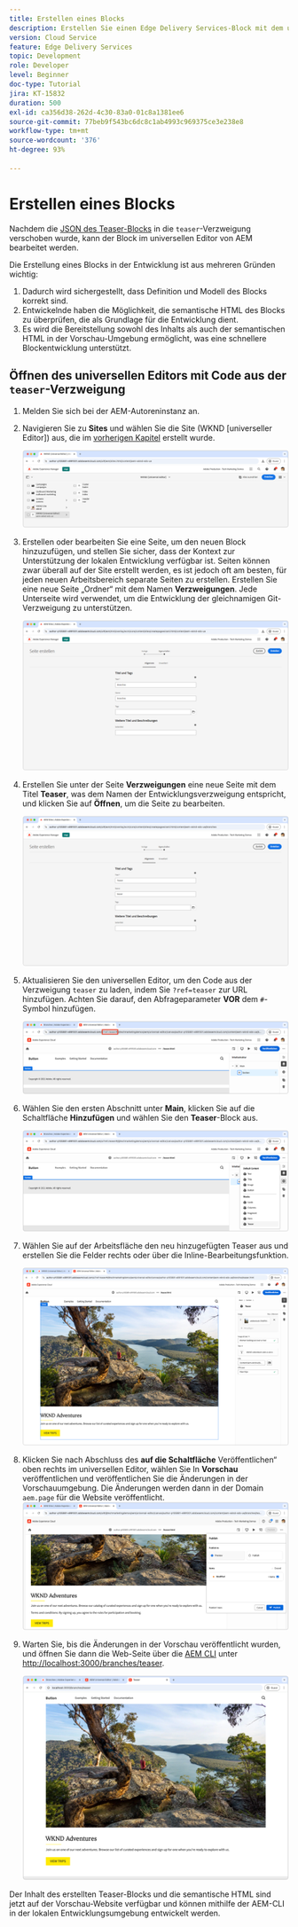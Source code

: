 ```yaml
---
title: Erstellen eines Blocks
description: Erstellen Sie einen Edge Delivery Services-Block mit dem universellen Editor.
version: Cloud Service
feature: Edge Delivery Services
topic: Development
role: Developer
level: Beginner
doc-type: Tutorial
jira: KT-15832
duration: 500
exl-id: ca356d38-262d-4c30-83a0-01c8a1381ee6
source-git-commit: 77beb9f543bc6dc8c1ab4993c969375ce3e238e8
workflow-type: tm+mt
source-wordcount: '376'
ht-degree: 93%

---
```


# Erstellen eines Blocks

Nachdem die [JSON des Teaser-Blocks](./5-new-block.md) in die `teaser`-Verzweigung verschoben wurde, kann der Block im universellen Editor von AEM bearbeitet werden.

Die Erstellung eines Blocks in der Entwicklung ist aus mehreren Gründen wichtig:

1. Dadurch wird sichergestellt, dass Definition und Modell des Blocks korrekt sind.
1. Entwickelnde haben die Möglichkeit, die semantische HTML des Blocks zu überprüfen, die als Grundlage für die Entwicklung dient.
1. Es wird die Bereitstellung sowohl des Inhalts als auch der semantischen HTML in der Vorschau-Umgebung ermöglicht, was eine schnellere Blockentwicklung unterstützt.

## Öffnen des universellen Editors mit Code aus der `teaser`-Verzweigung

1. Melden Sie sich bei der AEM-Autoreninstanz an.
2. Navigieren Sie zu **Sites** und wählen Sie die Site (WKND [universeller Editor]) aus, die im [vorherigen Kapitel](./2-new-aem-site.md) erstellt wurde.

   ![AEM Sites](./assets/6-author-block/open-new-site.png)

3. Erstellen oder bearbeiten Sie eine Seite, um den neuen Block hinzuzufügen, und stellen Sie sicher, dass der Kontext zur Unterstützung der lokalen Entwicklung verfügbar ist. Seiten können zwar überall auf der Site erstellt werden, es ist jedoch oft am besten, für jeden neuen Arbeitsbereich separate Seiten zu erstellen. Erstellen Sie eine neue Seite „Ordner“ mit dem Namen **Verzweigungen**. Jede Unterseite wird verwendet, um die Entwicklung der gleichnamigen Git-Verzweigung zu unterstützen.

   ![AEM-Sites – Erstellen einer Seite für Verzweigungen](./assets/6-author-block/branches-page-3.png)

4. Erstellen Sie unter der Seite **Verzweigungen** eine neue Seite mit dem Titel **Teaser**, was dem Namen der Entwicklungsverzweigung entspricht, und klicken Sie auf **Öffnen**, um die Seite zu bearbeiten.

   ![AEM Sites – Erstellen einer Seite „Teaser“](./assets/6-author-block/teaser-page-3.png)

5. Aktualisieren Sie den universellen Editor, um den Code aus der Verzweigung `teaser` zu laden, indem Sie `?ref=teaser` zur URL hinzufügen. Achten Sie darauf, den Abfrageparameter **VOR** dem `#`-Symbol hinzufügen.

   ![Universeller Editor – Auswählen der Teaser-Verzweigung](./assets/6-author-block/select-branch.png)

6. Wählen Sie den ersten Abschnitt unter **Main**, klicken Sie auf die Schaltfläche **Hinzufügen** und wählen Sie den **Teaser**-Block aus.

   ![Universeller Editor – Hinzufügen eines Blocks](./assets/6-author-block/add-teaser-2.png)

7. Wählen Sie auf der Arbeitsfläche den neu hinzugefügten Teaser aus und erstellen Sie die Felder rechts oder über die Inline-Bearbeitungsfunktion.

   ![Universeller Editor – Erstellen eines Blocks](./assets/6-author-block/author-block.png)

8. Klicken Sie nach Abschluss des **auf die Schaltfläche** Veröffentlichen“ oben rechts im universellen Editor, wählen Sie In **Vorschau** veröffentlichen und veröffentlichen Sie die Änderungen in der Vorschauumgebung. Die Änderungen werden dann in der Domain `aem.page` für die Website veröffentlicht.
   ![AEM Sites – Veröffentlichen oder Vorschau](./assets/6-author-block/publish-to-preview.png)

9. Warten Sie, bis die Änderungen in der Vorschau veröffentlicht wurden, und öffnen Sie dann die Web-Seite über die [AEM CLI](./3-local-development-environment.md#install-the-aem-cli) unter [http://localhost:3000/branches/teaser](http://localhost:3000/branches/teaser).

   ![Lokale Site – Aktualisieren](./assets/6-author-block/preview.png)

Der Inhalt des erstellten Teaser-Blocks und die semantische HTML sind jetzt auf der Vorschau-Website verfügbar und können mithilfe der AEM-CLI in der lokalen Entwicklungsumgebung entwickelt werden.
